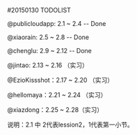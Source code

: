#20150130 TODOLIST

@publicloudapp: 2.1 ~ 2.4  -- Done

@xiaorain: 2.5 ~ 2.8  -- Done

@chenglu: 2.9 ~ 2.12  -- Done

@jintao: 2.13 ~ 2.16 （实习）

@EzioKissshot：2.17 ~ 2.20 （实习）

@hellomaya：2.21 ~ 2.24 （实习）

@xiazdong：2.25 ~ 2.28（实习）

说明：2.1 中 2代表lession2，1代表第一小节。
